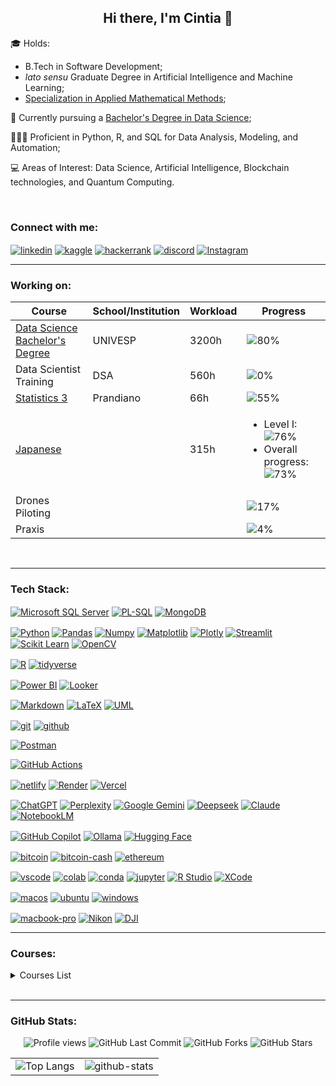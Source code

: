 <h2 align="center">Hi there, I'm Cintia 👋</h2>

🎓 Holds:
- B.Tech in Software Development;
- *lato sensu* Graduate Degree in Artificial Intelligence and Machine Learning;
- [Specialization in Applied Mathematical Methods](https://github.com/cintia-shinoda/utfpr_emma);

🌱 Currently pursuing a [Bachelor's Degree in Data Science](https://github.com/cintia-shinoda/univesp);

👩🏻‍💻 Proficient in Python, R, and SQL for Data Analysis, Modeling, and Automation;

💻 Areas of Interest: Data Science, Artificial Intelligence, Blockchain technologies, and Quantum Computing.

<br>


<h3 align="left">Connect with me:</h3>
<p align="left">
<a href="https://www.linkedin.com/in/cintiashinoda" target="blank"><img align="center" src="https://img.shields.io/badge/LinkedIn-0077B5?style=for-the-badge&logo=linkedin&logoColor=white)" alt="linkedin"/></a>
<a href="https://www.kaggle.com/shinoda" target="blank"><img align="center" src="https://img.shields.io/badge/Kaggle-20BEFF?style=for-the-badge&logo=Kaggle&logoColor=white" alt="kaggle"/></a>
<a href="https://www.hackerrank.com/cintia_shinoda" target="blank"><img align="center" src="https://img.shields.io/badge/-Hackerrank-2EC866?style=for-the-badge&logo=HackerRank&logoColor=white" alt="hackerrank"/></a>
<a href="https://discordapp.com/users/695424145944739982" target="blank"><img align="center" src="https://img.shields.io/badge/Discord-5865F2?logo=discord&logoColor=fff&style=for-the-badge" alt="discord"></a>
<a href="https://www.instagram.com/cintia.shinoda/" target="blank"><img align="center" src="https://img.shields.io/badge/Instagram-E4405F?style=for-the-badge&logo=instagram&logoColor=white" alt="Instagram"/></a>
<!-- <a href="https://substack.com/@cintiashinoda"target="blank"><img align="center" src="https://img.shields.io/badge/Substack-FF6719?logo=substack&logoColor=fff&style=for-the-badge" alt="Substack"/></a> -->
<!-- <a href="https://medium.com/@cintia.shinoda" target="blank"><img align="center" src="https://img.shields.io/badge/Medium-12100E?style=for-the-badge&logo=medium&logoColor=white" alt="medium"/></a> -->
<br>

-----



<h3 align="left">Working on:</h3>

| Course | School/Institution | Workload | Progress |
|--------|--------------------|----------|----------|
| [Data Science Bachelor's Degree](https://github.com/cintia-shinoda/univesp) | UNIVESP | 3200h | ![80%](https://geps.dev/progress/80) |
| Data Scientist Training | DSA | 560h | ![0%](https://geps.dev/progress/0) |
| [Statistics 3](https://github.com/cintia-shinoda/stats/tree/master/03-Prandiano-Experimentando-Estatistica-3) | Prandiano | 66h | ![55%](https://geps.dev/progress/55) |
| [Japanese](https://github.com/cintia-shinoda/nihongo) |  | 315h | <ul><li>Level I: ![76%](https://geps.dev/progress/76)</li><li>Overall progress: ![73%](https://geps.dev/progress/73)</li></ul> |
| Drones Piloting |  |  | ![17%](https://geps.dev/progress/17) |
| Praxis |  |  | ![4%](https://geps.dev/progress/4) |


<!-- | Manim |  |  | ![0%](https://geps.dev/progress/0) |  -->
<!-- | $\LaTeX$ | SBM |  | ![0%](https://geps.dev/progress/0) | -->
<!-- | LLM Engineering |  |  | ![0%](https://geps.dev/progress/0) | -->
<!-- | Photography |  |  | ![0%](https://geps.dev/progress/0) | -->


<!-- | Supervised Machine Learning: Regression and Classification | Stanford University | 15h | ![0%](https://geps.dev/progress/0) | -->


<!-- | Geociências | IBGE |  | ![0%](https://geps.dev/progress/0) | -->

<!-- |  | UFSC |  | ![0%](https://geps.dev/progress/0) | -->

<!-- |  | Santa Fe Institute |  | ![0%](https://geps.dev/progress/0) | -->

<!-- | Build Python Web Apps with Django | Codecademy | 13h | ![10%](https://geps.dev/progress/10) | -->

<!-- | Back-End Engineer | Codecademy | 100h | ![0%](https://geps.dev/progress/0) |

| Associate Data Scientist in Python | DataCamp | 86h | ![0%](https://geps.dev/progress/0) | -->

<!-- | [Kanji](https://github.com/cintia-shinoda/kanji_basico) | Aliança Cultural Brasil-Japão | 200h | <ul><li>Level 4: ![89%](https://geps.dev/progress/89)</li><li>Overall progress: ![75%](https://geps.dev/progress/75)</li></ul>| -->

<!-- |  | edX |  | ![0%](https://geps.dev/progress/0) | -->

<!--  
| Learn the Command Line | Codecademy | 4h | ![0%](https://geps.dev/progress/0) | -->

<!--
| Trilha Data Science & Machine Learning | Asimov Academy | 60h | ![6%](https://progress-bar.dev/6) |

| Google Data Analytics Professional Certificate | Google |  | ![0%](https://progress-bar.dev/0) |

| Become an AI Developer Code-Along Series | DataCamp | ~30h | ![0%](https://progress-bar.dev/0) |
-->

<br>

-----


<!-- 
<h3 align="left">Certifications:</h3>

| Certification | School/Institution |
|:--------|:--------------------|
| TOEFL ITP (Test of English as a Foreign Language) | ETS (Educational Testing Service) |

<br>

--- -->


<h3 align="left">Tech Stack:</h3>

<!-- Databases -->
<p>
<a href="https://www.microsoft.com/en-us/sql-server" target="blank"><img align="center" src="https://img.shields.io/badge/Microsoft%20SQL%20Server-CC2927?style=for-the-badge&logo=microsoft%20sql%20server&logoColor=white" alt="Microsoft SQL Server"/></a>
<a href="https://www.oracle.com/database/sqldeveloper/" target="blank"><img align="center" src="https://img.shields.io/badge/PLSQL-F80000?style=for-the-badge&logo=oracle&logoColor=black" alt="PL-SQL"/></a>
<a href="https://www.mongodb.com/" target="blank"><img align="center" src="https://img.shields.io/badge/MongoDB-47A248?logo=mongodb&logoColor=fff&style=for-the-badge" alt="MongoDB"/></a>
<!-- <a href="https://arangodb.com/" target="blank"><img align="center" src="https://img.shields.io/badge/ArangoDB-DDDF72?logo=arangodb&logoColor=000&style=for-the-badge" alt="ArangoDB"/></a> -->
<!-- <a href="https://neo4j.com/" target="blank"><img align="center" src="https://img.shields.io/badge/Neo4j-018bff?style=for-the-badge&logo=neo4j&logoColor=white" alt="neo4j"/></a> -->
<!-- <a href="https://duckdb.org/" target="blank"><img align="center" src="https://img.shields.io/badge/DuckDB-FFF000?logo=duckdb&logoColor=000&style=for-the-badge" alt="DuckDB"/></a> -->
<!-- <a href="https://www.postgresql.org/" target="blank"><img align="center" src="https://img.shields.io/badge/PostgreSQL-4169E1?logo=postgresql&logoColor=fff&style=for-the-badge" alt="PostgreSQL"/></a> -->


<!-- Python -->
<p>
<a href="https://www.python.org/" target="blank"><img align="center" src="https://img.shields.io/badge/Python-FFD43B?style=for-the-badge&logo=python&logoColor=blue" alt="Python"/></a>
<a href="https://pandas.pydata.org/" target="blank"><img align="center" src="https://img.shields.io/badge/Pandas-2C2D72?style=for-the-badge&logo=pandas&logoColor=white" alt="Pandas"/></a>
<a href="https://numpy.org/" target="blank"><img align="center" src="https://img.shields.io/badge/Numpy-777BB4?style=for-the-badge&logo=numpy&logoColor=white" alt="Numpy"/></a>
<a href="https://matplotlib.org/" target="blank"><img align="center" src="https://img.shields.io/badge/Matplotlib-%23ffffff.svg?style=for-the-badge&logo=Matplotlib&logoColor=black" alt="Matplotlib"/></a>
<a href="https://plotly.com/python/" target="blank"><img align="center" src="https://img.shields.io/badge/Plotly-%233F4F75.svg?style=for-the-badge&logo=plotly&logoColor=white"alt="Plotly"/></a>
<a href="https://streamlit.io/" target="blank"><img align="center" src="https://img.shields.io/badge/Streamlit-FF4B4B?style=for-the-badge&logo=Streamlit&logoColor=white" alt="Streamlit"/></a>
<a href="https://scikit-learn.org/" target="blank"><img align="center" src="https://img.shields.io/badge/scikit_learn-F7931E?style=for-the-badge&logo=scikit-learn&logoColor=white" alt="Scikit Learn"/></a>
<a href="https://opencv.org/" target="blank"><img align="center" src="https://img.shields.io/badge/OpenCV-27338e?style=for-the-badge&logo=OpenCV&logoColor=white" alt="OpenCV"/></a>
<!-- <a href="https://fastapi.tiangolo.com/" target="blank"><img align="center" src="https://img.shields.io/badge/FastAPI-009688.svg?style=for-the-badge&logo=FastAPI&logoColor=white" alt="FastAPI"/></a> -->
<!-- <a href="https://www.djangoproject.com/"><img align="center" src="https://img.shields.io/badge/Django-092E20.svg?style=for-the-badge&logo=Django&logoColor=white" alt="Django"/></a> -->


<!-- Quantum -->
<!-- <p>
<a href="https://www.ibm.com/quantum/qiskit" target="blank"><img align="center" src="https://img.shields.io/badge/Qiskit-6929C4?logo=qiskit&logoColor=fff&style=for-the-badge" alt="Qiskit"/></a> -->


<!--  -->
<!-- <a href="" target="blank"><img align="center" src="" alt="Matlab"/></a> -->
<p>
<a href="https://www.r-project.org/" target="blank"><img align="center" src="https://img.shields.io/badge/R-276DC3?style=for-the-badge&logo=r&logoColor=white" alt="R"/></a>
<a href="https://www.tidyverse.org/" target="blank"><img align="center" src="https://img.shields.io/badge/Tidyverse-1A162D.svg?style=for-the-badge&logo=Tidyverse&logoColor=white" alt="tidyverse"/></a>
<!-- <a href="https://julialang.org" target="blank"><img align="center" src="https://img.shields.io/badge/Julia-9558B2.svg?style=for-the-badge&logo=Julia&logoColor=white" alt="Julia"/></a> -->



<!-- Spatial Software / Geo -->
<!-- <p>
<a href="https://qgis.org/" target="blank"><img align="center" src="https://img.shields.io/badge/Qgis-589632.svg?style=for-the-badge&logo=Qgis&logoColor=white" alt="QGIS"/></a> -->


<!-- Data Viz -->
<p>
<a href="https://www.microsoft.com/power-platform/products/power-bi" target="blank"><img align="center" src="https://img.shields.io/badge/PowerBI-F2C811?style=for-the-badge&logo=Power%20BI&logoColor=white" alt="Power BI"/></a>
<a href="https://lookerstudio.google.com/" target="blank"><img align="center" src="https://img.shields.io/badge/Looker-4285F4.svg?style=for-the-badge&logo=Looker&logoColor=white" alt="Looker"/></a>


<!-- Mobile -->
<!-- <p>
<a href="https://dart.dev/" target="blank"><img align="center" src="https://img.shields.io/badge/Dart-0175C2?logo=dart&logoColor=fff&style=for-the-badge" alt="Dart"/></a>
<a href="https://flutter.dev/" target="blank"><img align="center" src="https://img.shields.io/badge/Flutter-02569B?logo=flutter&logoColor=fff&style=for-the-badge" alt="Flutter"/></a>
<a href="https://developer.apple.com/swift/" target="blank"><img align="center" src="https://img.shields.io/badge/Swift-F05138?logo=swift&logoColor=fff&style=for-the-badge" alt="Swift"/></a> -->


 <!-- Documentation -->
<p>
<a href="https://daringfireball.net/projects/markdown/" target="blank"><img align="center" src="https://img.shields.io/badge/Markdown-000000?style=for-the-badge&logo=markdown&logoColor=white" alt="Markdown"/></a>
<a href="https://www.latex-project.org/" target="blank"><img align="center" src="https://img.shields.io/badge/LaTeX-47A141?style=for-the-badge&logo=LaTeX&logoColor=white" alt="LaTeX"/></a>
<a href="https://www.uml.org/" target="blank"><img align="center" src="https://img.shields.io/badge/UML-FABD14.svg?style=for-the-badge&logo=UML&logoColor=black" alt="UML"/></a>


<!-- Version Control -->
<p>
<a href="https://git-scm.com/" target="blank"><img align="center" src="https://img.shields.io/badge/GIT-E44C30?style=for-the-badge&logo=git&logoColor=white" alt="git"/></a>
<a href="https://github.com/" target="blank"><img align="center" src="https://img.shields.io/badge/GitHub-100000?style=for-the-badge&logo=github&logoColor=white" alt="github"/></a>

<!-- Tests -->
<p>
<a href="https://www.postman.com/" target="blank"><img align="center" src="https://img.shields.io/badge/Postman-FF6C37.svg?style=for-the-badge&logo=Postman&logoColor=white" alt="Postman"/></a>

<!-- Continuous Integration / Continuous Deployment -->
<p>
<a href="https://github.com/features/actions" target="blank"><img align="center" src="https://img.shields.io/badge/GitHub%20Actions-2088FF.svg?style=for-the-badge&logo=GitHub-Actions&logoColor=white" alt="GitHub Actions"/></a>


<!-- Cloud -->
<!-- <p>
<a href="https://aws.amazon.com/" target="blank"><img align="center" src="https://img.shields.io/badge/Amazon%20Web%20Services-232F3E?logo=amazonwebservices&logoColor=fff&style=for-the-badge" alt="AWS Web Services"/></a>
<a href="https://cloud.google.com/" target="blank"><img align="center" src="https://img.shields.io/badge/Google%20Cloud-4285F4?logo=googlecloud&logoColor=fff&style=for-the-badge" alt="GCP - Google Cloud"/></a>
<a href="https://azure.microsoft.com" target="blank"><img align="center" src="https://img.shields.io/badge/microsoft%20azure-0089D6?style=for-the-badge&logo=microsoft-azure&logoColor=white" alt="Microsoft Azure"/></a> -->


<!-- Virtualization -->
<!-- <p>
<a href="https://www.docker.com/" target="blank"><img align="center" src="https://img.shields.io/badge/Docker-2CA5E0?style=for-the-badge&logo=docker&logoColor=white" alt="Docker"/></a>
<a href="https://www.oracle.com/virtualization/virtualbox/" target="blank"><img align="center" src="https://img.shields.io/badge/VirtualBox-21416b?style=for-the-badge&logo=VirtualBox&logoColor=white" alt="VirtualBox"/></a> -->


<!-- Deploy -->
<p>
<a href="https://www.netlify.com/" target="blank"><img align="center" src="https://img.shields.io/badge/Netlify-00C7B7?style=for-the-badge&logo=netlify&logoColor=white" alt="netlify"/></a>
<a href="https://render.com/" target="blank"><img align="center" src="https://img.shields.io/badge/Render-000000.svg?style=for-the-badge&logo=Render&logoColor=white" alt="Render"/></a>
<a href="https://vercel.com/" target="blank"><img align="center" src="https://img.shields.io/badge/Vercel-000000.svg?style=for-the-badge&logo=Vercel&logoColor=white" alt="Vercel"/></a>


<!-- AI / LLM -->
<p>
<a href="https://openai.com/index/chatgpt/" target="blank"><img align="center" src="https://img.shields.io/badge/ChatGPT-74aa9c?style=for-the-badge&logo=openai&logoColor=white" alt="ChatGPT"/></a>
<a href="https://www.perplexity.ai/" target="blank"><img align="center" src="https://img.shields.io/badge/Perplexity-1FB8CD?logo=perplexity&logoColor=white&style=for-the-badge" alt="Perplexity"/></a>
<a href="https://deepmind.google/technologies/gemini/" target="blank"><img align="center" src="https://img.shields.io/badge/Google%20Gemini-8E75B2?style=for-the-badge&logo=googlegemini&logoColor=white" alt="Google Gemini"/></a>
<a href="https://www.deepseek.com/" target="blank"><img align="center" src="https://custom-icon-badges.demolab.com/badge/Deepseek-4D6BFF?logo=deepseek&logoColor=white&style=for-the-badge" alt="Deepseek"/></a>
<a href="https://www.anthropic.com/claude" target="blank"><img align="center" src="https://img.shields.io/badge/Claude-D97757?logo=claude&logoColor=white&style=for-the-badge" alt="Claude"/></a>
<a href="https://notebooklm.google.com/" target="_blank"><img align="center" src="https://img.shields.io/badge/NotebookLM-000?logo=notebooklm&logoColor=fff&style=for-the-badge" alt="NotebookLM"/></a>

<p>
<a href="https://github.com/features/copilot" target="blank"><img align="center" src="https://img.shields.io/badge/github%20copilot-000000?style=for-the-badge&logo=githubcopilot&logoColor=white" alt="GitHub Copilot"/></a>
<a href="https://ollama.com/" target="_blank"><img align="center" src="https://img.shields.io/badge/Ollama-000?logo=ollama&logoColor=fff&style=for-the-badge" alt="Ollama"/></a>
<a href="https://huggingface.co/cintia-shinoda" target="_blank"><img align="center" src="https://img.shields.io/badge/Hugging%20Face-FFD21E?logo=huggingface&logoColor=black&style=for-the-badge" alt="Hugging Face"/></a>
<!-- <a href="https://www.langchain.com/" target="blank"><img align="center" src="https://img.shields.io/badge/langchain-1C3C3C?style=for-the-badge&logo=langchain&logoColor=white" alt="LangChain"/></a> -->


<!-- Web & Design -->
<!-- <p>
<a href="https://html.spec.whatwg.org/" target="blank"><img align="center" src="https://img.shields.io/badge/HTML5-E34F26?style=for-the-badge&logo=html5&logoColor=white" alt="HTML5"/></a>
<a href="https://www.w3.org/TR/css3-roadmap/" target="blank"><img align="center" src="https://img.shields.io/badge/CSS3-1572B6?style=for-the-badge&logo=css3&logoColor=white" alt="CSS3"/></a>
<a href="https://www.adobe.com/products/illustrator.html" target="blank"><img align="center" src="https://img.shields.io/badge/Adobe%20Illustrator-FF9A00?style=for-the-badge&logo=adobe%20illustrator&logoColor=white" alt="Illustrator"/></a> -->



<!-- Crypto -->
<p>
<a href="bitcoin:bc1qw0803jzllhy5k2z0xuykrn4g64fs5z4044z4xe" target="_blank"><img align="center" src="https://img.shields.io/badge/Bitcoin-F7931A?logo=bitcoin&logoColor=fff&style=for-the-badge" alt="bitcoin"/></a>
<a href="bitcoincash:qqtykzkls474eequ7pded9p60ttrsj644gwg7wxlcn" target="_blank"><img align="center" src="https://img.shields.io/badge/Bitcoin%20Cash-0AC18E?logo=bitcoincash&logoColor=fff&style=for-the-badge" alt="bitcoin-cash"/></a>
<a href="ethereum:0x1D2E8DBDC05ACC12d760B515093C992e0dCec386" target="_blank"><img align="center" src="https://img.shields.io/badge/Ethereum-3C3C3D?logo=ethereum&logoColor=fff&style=for-the-badge" alt="ethereum"/></a>



<!-- IDEs -->
<p>
<a href="https://code.visualstudio.com/" target="blank"><img align="center" src="https://img.shields.io/badge/VSCode-0078D4?style=for-the-badge&logo=visual%20studio%20code&logoColor=white" alt="vscode"/></a>
<a href="https://colab.google/" target="blank"><img align="center" src="https://img.shields.io/badge/Colab-F9AB00?style=for-the-badge&logo=googlecolab&color=525252" alt="colab"/></a>
<a href="https://www.anaconda.com/" target="blank"><img align="center" src="https://img.shields.io/badge/conda-342B029.svg?&style=for-the-badge&logo=anaconda&logoColor=white" alt="conda"/></a>
<a href="https://jupyter.org/" target="blank"><img align="center" src="https://img.shields.io/badge/Jupyter-F37626.svg?&style=for-the-badge&logo=Jupyter&logoColor=white" alt="jupyter"/></a>
<a href="https://posit.co/" target="blank"><img align="center" src="https://img.shields.io/badge/RStudio-75AADB?style=for-the-badge&logo=RStudio&logoColor=white" alt="R Studio"/></a>
<a href="https://developer.apple.com/xcode/" target="blank"><img align="center" src="https://img.shields.io/badge/Xcode-147EFB.svg?style=for-the-badge&logo=Xcode&logoColor=white" alt="XCode"/></a>
<!-- <a href="https://developer.android.com/studio" target="blank"><img align="center" src="https://img.shields.io/badge/Android%20Studio-3DDC84?logo=androidstudio&logoColor=fff&style=for-the-badge" alt="Android Studio"/></a> -->
<!-- <a href="https://www.jetbrains.com/idea/" target="blank"><img align="center" src="https://img.shields.io/badge/IntelliJ_IDEA-000000.svg?style=for-the-badge&logo=intellij-idea&logoColor=white" alt="intellij"/></a> -->


<!-- OS -->
<p>
<a href="https://www.apple.com/br/macos/" target="blank"><img align="center" src="https://img.shields.io/badge/mac%20os-000000?style=for-the-badge&logo=apple&logoColor=white" alt="macos"/></a>
<a href="https://ubuntu.com" target="blank"><img align="center" src="https://img.shields.io/badge/Ubuntu-E95420?style=for-the-badge&logo=ubuntu&logoColor=white" alt="ubuntu"/></a>
<a href="https://www.microsoft.com/en-us/windows?r=1" target="blank"><img align="center" src="https://img.shields.io/badge/Windows-0078D6?style=for-the-badge&logo=windows&logoColor=white" alt="windows"/></a>
<!-- <a href="https://www.apple.com/br/ios" target="blank"><img align="center" src="https://img.shields.io/badge/iOS-000000?style=for-the-badge&logo=ios&logoColor=white" alt="iOS"/></a> -->
<!-- <a href="https://www.kali.org/" target="blank"><img align="center" src="https://img.shields.io/badge/Kali%20Linux-557C94?logo=kalilinux&logoColor=fff&style=for-the-badge" alt="Linux Kali"/></a> -->



<!-- Equipment -->
<p>
<a href="https://www.apple.com/br/macbook-pro/" target="blank"><img align="center" src="https://img.shields.io/badge/Apple-MacBook_Pro_2023-333333?style=for-the-badge&logo=apple&logoColor=white" alt="macbook-pro"/></a>
<a href="https://www.nikon.com/" target="blank"><img align="center" src="https://img.shields.io/badge/Nikon-FFE100.svg?style=for-the-badge&logo=Nikon&logoColor=black" alt="Nikon"/></a>
<a href="https://www.dji.com" target="blank"><img align="center" src="https://img.shields.io/badge/DJI-000000.svg?style=for-the-badge&logo=DJI&logoColor=white" alt="DJI"/></a>

<br>

----



<h3 align="left">Courses:</h3>

<details>
<summary>Courses List</summary>

| Course | School/Institution | Workload |
|--------|--------------------|----------|
| Introdução à Lógica de Programação | Impacta | 40h |
| Introdução à Lógica de Programação Orientada a Objetos | Impacta | 16h |
| Introdução à Física Quântica | b_arco | 12h |
| Making Sense of Data | Google |  |
| The Data Scientist's Toolbox | Johns Hopkins University | 18h |
| Big Data and Social Physics | MIT |  |
| Adobe Illustrator | Cadritech | 32h |
| Software Development B.Tech | FIAP | 2000h |
| Envisioning Big Data | FIAP | 20h |
| WordPress for Beginners | Udemy |  |
| Internet History, Technology, and Security | University of Michigan | 15h |
| Introduction to HTML5 | University of Michigan | 13h |
| Bitcoin e Blockchain | FIAP | 6h |
| Modelagem de Dados | Fundação Bradesco | 35h |
| Administrando e Armazenando Dados | Fundação Bradesco | 31h |
| Projetando e Implementando Dados com SQL Server 2005 | Fundação Bradesco | 58h |
| Java e Orientação a Objetos | Caelum | 40h |
| Java para Desenvolvimento Web | Caelum | 40h |
| Laboratório Java com Testes, JSF e Design Patterns | Caelum | 20h |
| Estatística I: Entenda seus dados com R | Alura | 8h |
| Estatística II: Aprofundando em Hipóteses e Correlações | Alura | 8h |
| Introduction to R | DataCamp | 4h |
| Swift 3: Desenvolvendo para iOS no XCode - parte I | Alura | 8h |
| Swift 3: Desenvolvendo para iOS no XCode - parte II | Alura | 10h |
| Big Data Science - Machine Learning e Data Mining | FIAP | 32h |
| Artificial Intelligence & Machine Learning *lato sensu* Graduate Degree | FIAP | 360h |
| Data Science: Primeiros Passos | Alura | 6h |
| Python e Orientação a Objetos | Caelum | 32h |
| Big Data | Prandiano | 96h |
| Blockchain | Prandiano | 48h |
| Introdução à Computação para Bioinformática | UFMG | 40h |
| [Introduction to the Tidyverse](https://www.datacamp.com/completed/statement-of-accomplishment/course/563f5155bef375fca368c156669e311603fb1bdc) | DataCamp | 4h |
| [SAS for Beginners](https://www.credly.com/badges/945a215c-4bde-47e8-97b3-2718a897d315/public_url) | SAS |  |
| Extensão Universitária: Inteligência Artificial | USP | 6h |
| [SAS Dev para iniciantes](https://www.credly.com/badges/42a1e766-c3c0-4eb5-a960-9fd52a1cb607/public_url) | SAS |  |
| Computação Quântica: Primeiros Passos para a Programação | NIC / CGI | 3h |
| [Data Science e Machine Learning com Linguagem Julia](https://github.com/cintia-shinoda/formacao-eng-blockchain/blob/master/0-Modulos-Extras-Capacitacao-Profissional/09-DS-ML-com-Julia/certificate.pdf) | DSA | 8h |
| [Introduction to Python](https://github.com/cintia-shinoda/python/blob/main/02-Datacamp-Python/01-Introduction-Python/certificate.pdf) | DataCamp | 4h |
| [Foundation of Generative AI](https://github.com/cintia-shinoda/ai/blob/main/02-Udacity-GenAI/certificate.png) | Udacity |  |
| [Intermediate Python](https://github.com/cintia-shinoda/python/blob/main/02-Datacamp-Python/02-Intermediate-Python/certificate.pdf) | DataCamp | 4h |
| [Data Manipulation with Pandas](https://github.com/cintia-shinoda/python/blob/main/02-Datacamp-Python/03-Data-Manipulation-Pandas/certificate.pdf) | DataCamp | 4h |
| [Joining Data with Pandas](https://github.com/cintia-shinoda/python/tree/main/02-Datacamp-Python/04-Joining-Data-Pandas/certificate.pdf) | DataCamp | 4h |
| [Introduction to Data Visualization with Seaborn](https://github.com/cintia-shinoda/python/tree/main/02-Datacamp-Python/05-Intro-Data-Viz-Seaborn/certificate.pdf) | DataCamp | 4h |
| [SAS Studio e SAS Visual Analytics](https://github.com/cintia-shinoda/sas/blob/main/03-SAS-Studio-SAS-Visual-Analytics/certificado-sas.pdf) | SAS | 12h |
| [Applied Mathematical Methods Specialization](https://github.com/cintia-shinoda/utfpr_emma) | UTFPR | 420h |
| Brazilian Financial Market | PUC | 19h |

<!-- 
| LaTeX | SBM |  |
| PyChain | Prandiano | 30h |
| Estatística 1 | Prandiano | 72h |
| Estatística 2 | Prandiano | 66h |
-->


</details>

<br>

-----



<h3 align="left">GitHub Stats:</h3>

<!-- Shields -->
<p align="center">
  <img src="https://komarev.com/ghpvc/?username=cintia-shinoda&label=Profile%20views&color=0e75b6&style=flat" alt="Profile views" />
  <img src="https://img.shields.io/github/last-commit/cintia-shinoda/cintia-shinoda" alt="GitHub Last Commit" />
  <img src="https://img.shields.io/github/forks/cintia-shinoda/cintia-shinoda" alt="GitHub Forks" />
  <img src="https://img.shields.io/github/stars/cintia-shinoda/cintia-shinoda" alt="GitHub Stars" />
</p>

<!-- Gráficos -->
<table>
  <tr>
    <td valign="top">
      <img src="https://github-readme-stats.vercel.app/api/top-langs/?username=cintia-shinoda&theme=default&show_icons=true&langs_count=10&hide=jupyter%20notebook,html,cmake,cython,powershell,shell,css" alt="Top Langs" />
    </td>
    <td valign="top">
      <img src="https://github-readme-streak-stats.herokuapp.com/?user=cintia-shinoda" alt="github-stats" />
    </td>
  </tr>
</table>


<!-- ![Cintia's GitHub stats](https://github-readme-stats.vercel.app/api?username=cintia-shinoda&theme=default&show_icons=true)  -->

<!-- ![](https://github-profile-summary-cards.vercel.app/api/cards/profile-details?username=cintia-shinoda) -->

<!-- ![](https://github-profile-trophy.vercel.app/?username=cintia-shinoda) -->

<!-- ![](https://github-readme-activity-graph.vercel.app/graph?username=cintia-shinoda&theme=github-compact) -->



<!--
- 🔭 I’m currently working on ...
- 🌱 I’m currently learning ...
- 👨‍💻 All of my projects are available at [GitHub](https://github.com/cintia-shinoda)
- 👯 I’m looking to collaborate on ...
- 🤔 I’m looking for help with ...
- 💬 Ask me about ...
- 😄 Pronouns: ...
- ⚡ Fun fact: ...
-->